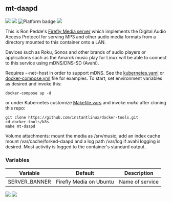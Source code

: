 ## mt-daapd
[![](https://img.shields.io/docker/v/instantlinux/mt-daapd?sort=date)](https://microbadger.com/images/instantlinux/mt-daapd "Version badge") [![](https://images.microbadger.com/badges/image/instantlinux/mt-daapd.svg)](https://microbadger.com/images/instantlinux/mt-daapd "Image badge") ![](https://img.shields.io/badge/platform-amd64%20arm64%20arm%2Fv6%20arm%2Fv7-blue "Platform badge") [![](https://img.shields.io/badge/dockerfile-latest-blue)](https://gitlab.com/instantlinux/docker-tools/-/blob/master/images/mt-daapd/Dockerfile "dockerfile")

This is Ron Pedde's [Firefly Media server](https://en.wikipedia.org/wiki/Firefly_Media_Server) which implements the Digital Audio Access Protocol for serving MP3 and other audio media formats from a directory mounted to this container onto a LAN.

Devices such as Roku, Sonos and other brands of audio players or applications such as the Amarok music play for Linux will be able to connect to this service using mDNS/DNS-SD (Avahi).

Requires --net=host in order to support mDNS. See the [kubernetes.yaml](https://github.com/instantlinux/docker-tools/blob/master/images/mt-daapd/kubernetes.yaml) or [docker-compose.yml](docker-compose.yml) file for examples. To start, set environment variables as desired and invoke this:

~~~
docker-compose up -d
~~~
or under Kubernetes customize [Makefile.vars](https://github.com/instantlinux/docker-tools/blob/master/k8s/Makefile.vars) and invoke _make_ after cloning this repo:
~~~
git clone https://github.com/instantlinux/docker-tools.git
cd docker-tools/k8s
make mt-daapd
~~~

Volume attachments: mount the media as /srv/music; add an index cache mount /var/cache/forked-daapd and a log path /var/log if avahi logging is desired. Most activity is logged to the container's standard output.

### Variables

| Variable | Default | Description |
| -------- | ------- | ----------- |
| SERVER_BANNER | Firefly Media on Ubuntu | Name of service |

[![](https://img.shields.io/badge/license-GPL--2.0-red.svg)](https://choosealicense.com/licenses/gpl-2.0/ "License badge") [![](https://img.shields.io/badge/code-ejurgensen%2Fforked_daapd-blue.svg)](https://github.com/ejurgensen/forked-daapd "Code repo")
